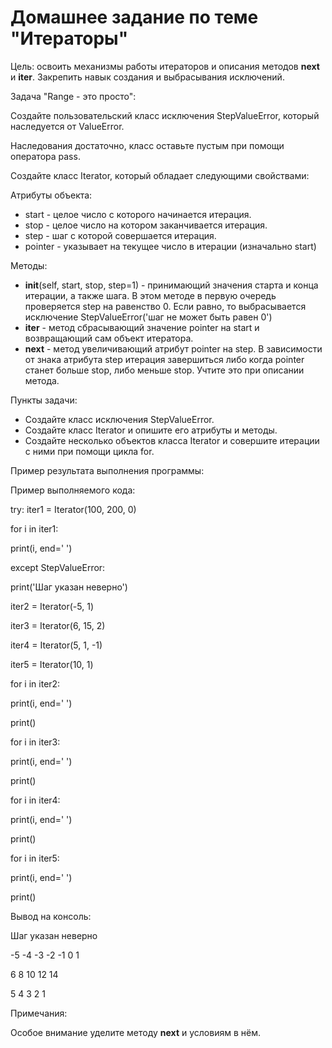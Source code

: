 # Домашнее задание по теме "Итераторы"

Цель: освоить механизмы работы итераторов и описания методов __next__ и __iter__. Закрепить навык создания и выбрасывания исключений.

Задача "Range - это просто":

Создайте пользовательский класс исключения StepValueError, который наследуется от ValueError.

Наследования достаточно, класс оставьте пустым при помощи оператора pass.

Создайте класс Iterator, который обладает следующими свойствами:

Атрибуты объекта:
  - start - целое число с которого начинается итерация.
  - stop - целое число на котором заканчивается итерация.
  - step - шаг с которой совершается итерация.
  - pointer - указывает на текущее число в итерации (изначально start)

Методы:
  - __init__(self, start, stop, step=1) - принимающий значения старта и конца итерации, а также шага. В этом методе в первую очередь проверяется step на равенство 0. Если равно, то выбрасывается исключение StepValueError('шаг не может быть равен 0')
  - __iter__ - метод сбрасывающий значение pointer на start и возвращающий сам объект итератора.
  - __next__ - метод увеличивающий атрибут pointer на step. В зависимости от знака атрибута step итерация завершиться либо когда pointer станет больше stop, либо меньше stop. Учтите это при описании метода.

Пункты задачи:
  - Создайте класс исключения StepValueError.
  - Создайте класс Iterator и опишите его атрибуты и методы.
  - Создайте несколько объектов класса Iterator и совершите итерации с ними при помощи цикла for.

Пример результата выполнения программы:

Пример выполняемого кода:

try:
iter1 = Iterator(100, 200, 0)
  
for i in iter1:
  
print(i, end=' ')
    
except StepValueError:

print('Шаг указан неверно')

iter2 = Iterator(-5, 1)

iter3 = Iterator(6, 15, 2)

iter4 = Iterator(5, 1, -1)

iter5 = Iterator(10, 1)


for i in iter2:

  print(i, end=' ')
  
print()

for i in iter3:

  print(i, end=' ')
  
print()

for i in iter4:

  print(i, end=' ')
  
print()

for i in iter5:

  print(i, end=' ')
  
print()

Вывод на консоль:

Шаг указан неверно

-5 -4 -3 -2 -1 0 1

6 8 10 12 14

5 4 3 2 1

Примечания:

Особое внимание уделите методу __next__ и условиям в нём.
